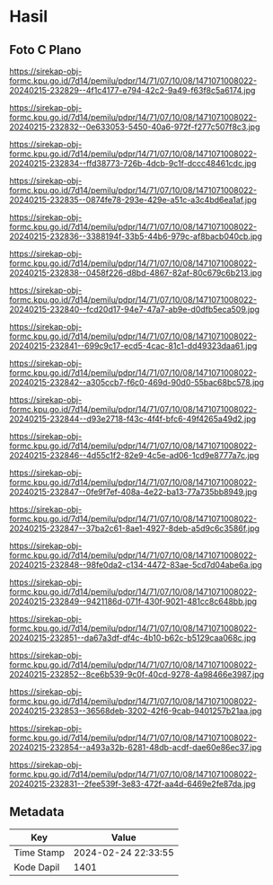 # Hasil

## Foto C Plano

https://sirekap-obj-formc.kpu.go.id/7d14/pemilu/pdpr/14/71/07/10/08/1471071008022-20240215-232829--4f1c4177-e794-42c2-9a49-f63f8c5a6174.jpg

https://sirekap-obj-formc.kpu.go.id/7d14/pemilu/pdpr/14/71/07/10/08/1471071008022-20240215-232832--0e633053-5450-40a6-972f-f277c507f8c3.jpg

https://sirekap-obj-formc.kpu.go.id/7d14/pemilu/pdpr/14/71/07/10/08/1471071008022-20240215-232834--ffd38773-726b-4dcb-9c1f-dccc48461cdc.jpg

https://sirekap-obj-formc.kpu.go.id/7d14/pemilu/pdpr/14/71/07/10/08/1471071008022-20240215-232835--0874fe78-293e-429e-a51c-a3c4bd6ea1af.jpg

https://sirekap-obj-formc.kpu.go.id/7d14/pemilu/pdpr/14/71/07/10/08/1471071008022-20240215-232836--3388194f-33b5-44b6-979c-af8bacb040cb.jpg

https://sirekap-obj-formc.kpu.go.id/7d14/pemilu/pdpr/14/71/07/10/08/1471071008022-20240215-232838--0458f226-d8bd-4867-82af-80c679c6b213.jpg

https://sirekap-obj-formc.kpu.go.id/7d14/pemilu/pdpr/14/71/07/10/08/1471071008022-20240215-232840--fcd20d17-94e7-47a7-ab9e-d0dfb5eca509.jpg

https://sirekap-obj-formc.kpu.go.id/7d14/pemilu/pdpr/14/71/07/10/08/1471071008022-20240215-232841--699c9c17-ecd5-4cac-81c1-dd49323daa61.jpg

https://sirekap-obj-formc.kpu.go.id/7d14/pemilu/pdpr/14/71/07/10/08/1471071008022-20240215-232842--a305ccb7-f6c0-469d-90d0-55bac68bc578.jpg

https://sirekap-obj-formc.kpu.go.id/7d14/pemilu/pdpr/14/71/07/10/08/1471071008022-20240215-232844--d93e2718-f43c-4f4f-bfc6-49f4265a49d2.jpg

https://sirekap-obj-formc.kpu.go.id/7d14/pemilu/pdpr/14/71/07/10/08/1471071008022-20240215-232846--4d55c1f2-82e9-4c5e-ad06-1cd9e8777a7c.jpg

https://sirekap-obj-formc.kpu.go.id/7d14/pemilu/pdpr/14/71/07/10/08/1471071008022-20240215-232847--0fe9f7ef-408a-4e22-ba13-77a735bb8949.jpg

https://sirekap-obj-formc.kpu.go.id/7d14/pemilu/pdpr/14/71/07/10/08/1471071008022-20240215-232847--37ba2c61-8ae1-4927-8deb-a5d9c6c3586f.jpg

https://sirekap-obj-formc.kpu.go.id/7d14/pemilu/pdpr/14/71/07/10/08/1471071008022-20240215-232848--98fe0da2-c134-4472-83ae-5cd7d04abe6a.jpg

https://sirekap-obj-formc.kpu.go.id/7d14/pemilu/pdpr/14/71/07/10/08/1471071008022-20240215-232849--9421186d-071f-430f-9021-481cc8c648bb.jpg

https://sirekap-obj-formc.kpu.go.id/7d14/pemilu/pdpr/14/71/07/10/08/1471071008022-20240215-232851--da67a3df-df4c-4b10-b62c-b5129caa068c.jpg

https://sirekap-obj-formc.kpu.go.id/7d14/pemilu/pdpr/14/71/07/10/08/1471071008022-20240215-232852--8ce6b539-9c0f-40cd-9278-4a98466e3987.jpg

https://sirekap-obj-formc.kpu.go.id/7d14/pemilu/pdpr/14/71/07/10/08/1471071008022-20240215-232853--36568deb-3202-42f6-9cab-9401257b21aa.jpg

https://sirekap-obj-formc.kpu.go.id/7d14/pemilu/pdpr/14/71/07/10/08/1471071008022-20240215-232854--a493a32b-6281-48db-acdf-dae60e86ec37.jpg

https://sirekap-obj-formc.kpu.go.id/7d14/pemilu/pdpr/14/71/07/10/08/1471071008022-20240215-232831--2fee539f-3e83-472f-aa4d-6469e2fe87da.jpg


## Metadata

| Key        | Value               |
| ---------- | ------------------- |
| Time Stamp | 2024-02-24 22:33:55 |
| Kode Dapil | 1401                |




